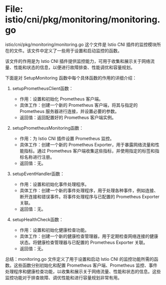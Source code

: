 # File: istio/cni/pkg/monitoring/monitoring.go

istio/cni/pkg/monitoring/monitoring.go 这个文件是 Istio CNI 插件的监控模块所在的文件。该文件中定义了一些用于设置和启动监控的函数。

该文件的作用是为 Istio CNI 插件提供监控能力，可用于收集和展示关于网络流量、性能和状态的信息，以便进行故障排查、性能调优和容量规划。

下面是对 SetupMonitoring 函数中每个具体函数的作用的详细介绍：

1. setupPrometheusClient函数：
   - 作用：设置和初始化 Prometheus 客户端。
   - 具体工作：创建一个新的 Prometheus 客户端，将其与指定的 Prometheus 服务器进行连接，并设置必要的参数。
   - 返回值：返回配置好的 Prometheus 客户端实例。

2. setupPrometheusMonitoring函数：
   - 作用：为 Istio CNI 插件设置 Prometheus 监控。
   - 具体工作：创建一个新的 Prometheus Exporter，用于暴露网络流量和性能指标。通过 Prometheus 客户端收集这些指标，并使用指定的标签和指标名称进行注册。
   - 返回值：无。

3. setupEventHandler函数：
   - 作用：设置和初始化事件处理程序。
   - 具体工作：创建一个新的事件处理程序，用于处理各种事件，例如连接、断开连接和错误事件。将事件处理程序与已配置的 Prometheus Exporter 关联。
   - 返回值：无。

4. setupHealthCheck函数：
   - 作用：设置和初始化健康检查功能。
   - 具体工作：创建一个新的健康检查管理器，用于定期检查网络连接的健康状态。将健康检查管理器与已配置的 Prometheus Exporter 关联。
   - 返回值：无。

总结：monitoring.go 文件定义了用于设置和启动 Istio CNI 的监控功能所需的函数。这些函数分别初始化和配置 Prometheus 客户端、Prometheus 监控、事件处理程序和健康检查功能，以收集和展示关于网络流量、性能和状态的信息。这些监控功能对于排查故障、调优性能和进行容量规划非常有用。

